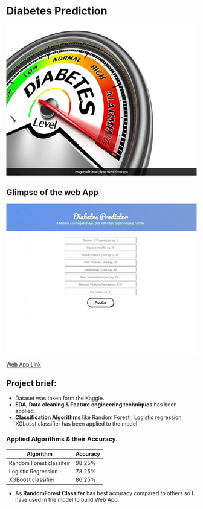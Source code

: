 # Diabetes Prediction

<img src="https://github.com/vishvpatel-97/Diabetes_predictor/blob/master/static/diabetes.webp" width=700, height=400>

## Glimpse of the web App

<img src="https://github.com/vishvpatel-97/Diabetes_predictor/blob/master/static/Diabetes.gif" width=700, height=400>

[Web App Link](http://diabetes-predictor-app-ml.herokuapp.com/)

## Project brief:

- Dataset was taken form the Kaggle.
- **EDA, Data cleaning & Feature engineering techniques** has been applied.
- **Classification Algorithms** like Random Forest , Logistic regression, XGbosst classifier has been applied to the model

### Applied Algorithms & their Accuracy.

| Algorithm                  | Accuracy      |
| -------------              | ------------- |
| Random Forest classifeir   | 98.25%        |
| Logistic Regression        | 78.25%        |
| XGBoost classifier         | 86.25%        |

- As **RandomForest Classifer** has best accuracy compared to others so I have used in the model to build Web App. 

